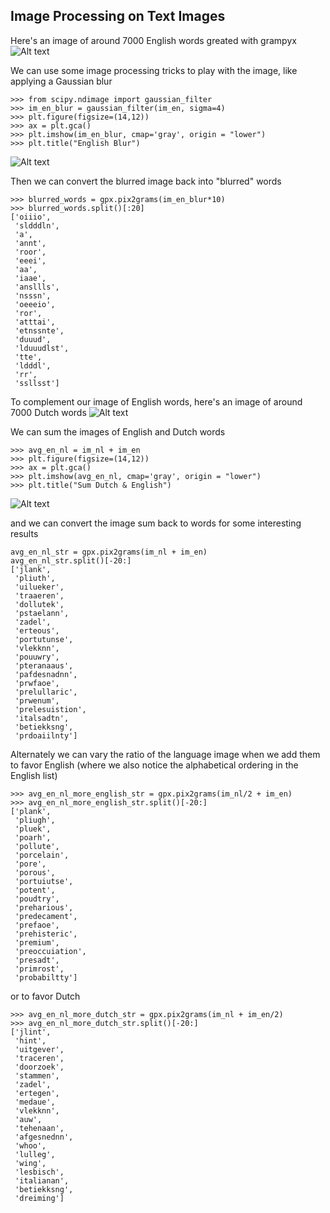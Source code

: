 ## Image Processing on Text Images

Here's an image of around 7000 English words greated with grampyx
![Alt text](https://github.com/cbattle12/grampyx/blob/master/images/english_7000.png?raw=true)

We can use some image processing tricks to play with the image, like applying a Gaussian blur
````
>>> from scipy.ndimage import gaussian_filter
>>> im_en_blur = gaussian_filter(im_en, sigma=4)
>>> plt.figure(figsize=(14,12))
>>> ax = plt.gca()
>>> plt.imshow(im_en_blur, cmap='gray', origin = "lower")
>>> plt.title("English Blur")
````
![Alt text](https://github.com/cbattle12/grampyx/blob/master/images/englishblur_7000.png?raw=true)

Then we can convert the blurred image back into "blurred" words
````
>>> blurred_words = gpx.pix2grams(im_en_blur*10)
>>> blurred_words.split()[:20]
['oiiio',
 'sldddln',
 'a',
 'annt',
 'roor',
 'eeei',
 'aa',
 'iaae',
 'ansllls',
 'nsssn',
 'oeeeio',
 'ror',
 'atttai',
 'etnssnte',
 'duuud',
 'lduuudlst',
 'tte',
 'ldddl',
 'rr',
 'ssllsst']
````


To complement our image of English words, here's an image of around 7000 Dutch words
 ![Alt text](https://github.com/cbattle12/grampyx/blob/master/images/dutch_7000.png?raw=true)

We can sum the images of English and Dutch words
````
>>> avg_en_nl = im_nl + im_en
>>> plt.figure(figsize=(14,12))
>>> ax = plt.gca()
>>> plt.imshow(avg_en_nl, cmap='gray', origin = "lower")
>>> plt.title("Sum Dutch & English")
````
![Alt text](https://github.com/cbattle12/grampyx/blob/master/images/dutch_english_sum.png?raw=true)


and we can convert the image sum back to words for some interesting results
````
avg_en_nl_str = gpx.pix2grams(im_nl + im_en)
avg_en_nl_str.split()[-20:]
['jlank',
 'pliuth',
 'uilueker',
 'traaeren',
 'dollutek',
 'pstaelann',
 'zadel',
 'erteous',
 'portutunse',
 'vlekknn',
 'pouuwry',
 'pteranaaus',
 'pafdesnadnn',
 'prwfaoe',
 'prelullaric',
 'prwenum',
 'prelesuistion',
 'italsadtn',
 'betiekksng',
 'prdoaiilnty']
````
Alternately we can vary the ratio of the language image when we add them to favor English (where we also notice the
alphabetical ordering in the English list)
````
>>> avg_en_nl_more_english_str = gpx.pix2grams(im_nl/2 + im_en)
>>> avg_en_nl_more_english_str.split()[-20:]
['plank',
 'pliugh',
 'pluek',
 'poarh',
 'pollute',
 'porcelain',
 'pore',
 'porous',
 'portuiutse',
 'potent',
 'poudtry',
 'preharious',
 'predecament',
 'prefaoe',
 'prehisteric',
 'premium',
 'preoccuiation',
 'presadt',
 'primrost',
 'probabiltty']
````

or to favor Dutch
````
>>> avg_en_nl_more_dutch_str = gpx.pix2grams(im_nl + im_en/2)
>>> avg_en_nl_more_dutch_str.split()[-20:]
['jlint',
 'hint',
 'uitgever',
 'traceren',
 'doorzoek',
 'stammen',
 'zadel',
 'ertegen',
 'medaue',
 'vlekknn',
 'auw',
 'tehenaan',
 'afgesnednn',
 'whoo',
 'lulleg',
 'wing',
 'lesbisch',
 'italianan',
 'betiekksng',
 'dreiming']
````
